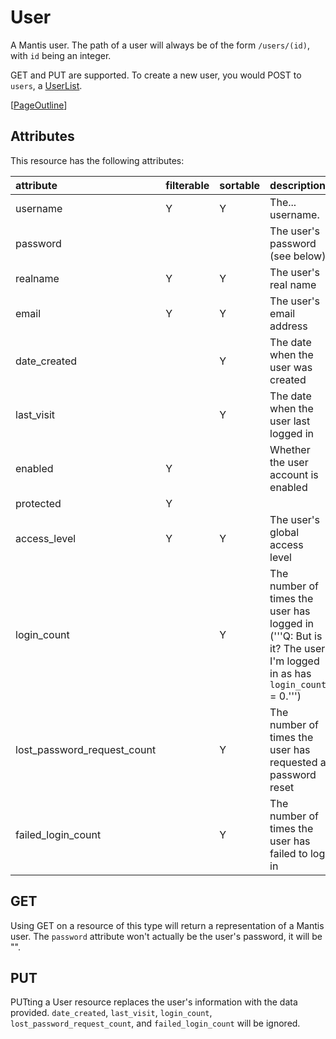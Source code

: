 # User #

A Mantis user.  The path of a user will always be of the form `/users/(id)`, with `id` being an integer.

GET and PUT are supported.  To create a new user, you would POST to `users`, a [UserList](UserListResource.md).

[[PageOutline](PageOutline.md)]

## Attributes ##

This resource has the following attributes:

|attribute|filterable|sortable|description|
|:--------|:---------|:-------|:----------|
|username |Y         |Y       |The... username.|
|password |          |        |The user's password (see below)|
|realname |Y         |Y       |The user's real name|
|email    |Y         |Y       |The user's email address|
|date\_created|          |Y       |The date when the user was created|
|last\_visit|          |Y       |The date when the user last logged in|
|enabled  |Y         |        |Whether the user account is enabled|
|protected|Y         |        ||Whether the user account is protected ('''Q: What does this mean?''')|
|access\_level|Y         |Y       |The user's global access level|
|login\_count|          |Y       |The number of times the user has logged in ('''Q: But is it?  The user I'm logged in as has `login_count` = 0.''')|
|lost\_password\_request\_count|          |Y       |The number of times the user has requested a password reset|
|failed\_login\_count|          |Y       |The number of times the user has failed to log in|

## GET ##

Using GET on a resource of this type will return a representation of a Mantis user.  The `password` attribute won't actually be the user's password, it will be "".

## PUT ##

PUTting a User resource replaces the user's information with the data provided.  `date_created`, `last_visit`, `login_count`, `lost_password_request_count`, and `failed_login_count` will be ignored.